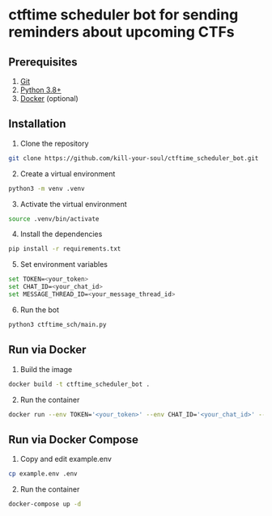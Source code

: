 # ctftime scheduler bot for sending reminders about upcoming CTFs

## Prerequisites
1. [Git](https://git-scm.com/)
2. [Python 3.8+](https://www.python.org/downloads/)
3. [Docker](https://www.docker.com/) (optional)

## Installation

1. Clone the repository
```bash
git clone https://github.com/kill-your-soul/ctftime_scheduler_bot.git
```

2. Create a virtual environment
```bash
python3 -m venv .venv
```

3. Activate the virtual environment
```bash
source .venv/bin/activate
```

4. Install the dependencies
```bash
pip install -r requirements.txt
```

5. Set environment variables
```bash
set TOKEN=<your_token>
set CHAT_ID=<your_chat_id>
set MESSAGE_THREAD_ID=<your_message_thread_id>
```

6. Run the bot
```bash
python3 ctftime_sch/main.py
```

## Run via Docker

1. Build the image
```bash
docker build -t ctftime_scheduler_bot .
```

2. Run the container
```bash
docker run --env TOKEN='<your_token>' --env CHAT_ID='<your_chat_id>' --env MESSAGE_THREAD_ID=<your_message_thread_id> ctftime_sch
```

## Run via Docker Compose

1. Copy and edit example.env
```bash
cp example.env .env
```

2. Run the container
```bash
docker-compose up -d
```